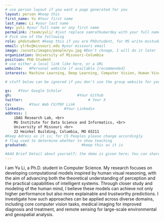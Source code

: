 ```yaml
---
# use person layout if you want a page generated for you
layout: person #keep this
first_name: Yu #Your first name
last_name: Li #your last name
key: yuli #your full name or any first name
permalink: /team/yuli/ #just replace samratkumardey with your full name or first name (Key) (lowercase)
# Pick one of the following
role: phdstudent #keep this if you are PhDstudent, for MS write msstudent
email: ylrbc@missouri.edu #your missouri email
image: /assets/images/people/yu.jpg #Don't chnage, I will do it later
organization: University of Missouri-Columbia 
position: PhD Student
# use either a local link like here, or a URL
website:   #Personal website if available [recommended]
interests: Machine Learning, Deep Learning, Computer Vision, Human Visual Reasoning, Cognitive Psychology

# stuff below can be ignored if you don't use the group website for your private website

gs:   #Your Google Scholar
gh:                              #Your Github
twitter:                              # Your X
cv:        #Your Web CV/PDF Link
linkedin:                  #Your Linkedin
address: |
    iDAS Research Lab, <br>
    MU Institute for Data Science and Informatics, <br>
    University of Missouri <br>
    22 Heinkel Building, Columbia, MO 65211 
#Keep Adress as it is; for CS Peoples please change accordingly
# flag used to determine whether to show teaching
graduated:                         #keep this as it is

#Add Brief Detail about yourself; the demo is given here; You can share your own
---
```


I am Yu Li, a Ph.D. student in Computer Science. My research focuses on developing computational models inspired by human visual reasoning, with the aim of advancing both the theoretical understanding of perception and the practical capabilities of intelligent systems. Through closer study and modeling of the human mind, I believe these models can achieve not only higher performance but also more explainable and trustworthy predictions. I investigate how such approaches can be applied across diverse domains, including core computer vision tasks, medical imaging for improved diagnosis and treatment, and remote sensing for large-scale environmental and geospatial analysis.
